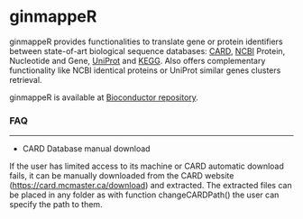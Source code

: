 # ginmappeR

ginmappeR provides functionalities to translate gene or protein identifiers between state-of-art biological sequence databases: [CARD](https://card.mcmaster.ca/), [NCBI](https://www.ncbi.nlm.nih.gov/) Protein, Nucleotide and Gene, [UniProt](https://www.uniprot.org/) and [KEGG](https://www.kegg.jp). Also offers complementary functionality like NCBI identical proteins or UniProt similar genes clusters retrieval.

ginmappeR is available at [Bioconductor repository](https://bioconductor.org/packages/ginmappeR/).


### FAQ
---

- CARD Database manual download

If the user has limited access to its machine or CARD automatic download fails, it can be manually downloaded from the CARD website (https://card.mcmaster.ca/download) and extracted. The extracted files can be placed in any folder as with function changeCARDPath() the user can specify the path to them.